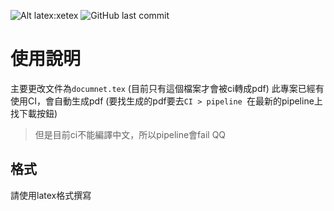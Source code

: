 ![Alt latex:xetex](https://img.shields.io/badge/latex-xetex-green.svg)
![GitHub last commit](https://img.shields.io/github/last-commit/google/skia.svg)

使用說明
==========
主要更改文件為`documnet.tex` (目前只有這個檔案才會被ci轉成pdf)
此專案已經有使用CI，會自動生成pdf
(要找生成的pdf要去`CI > pipeline `在最新的pipeline上找下載按鈕)

>但是目前ci不能編譯中文，所以pipeline會fail  QQ
## 格式
請使用latex格式撰寫


